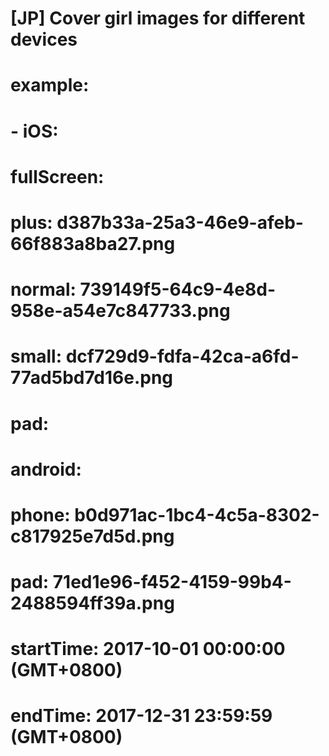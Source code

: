 # [JP] Cover girl images for different devices
#
# example:
# - iOS:
#     fullScreen:
#     plus: d387b33a-25a3-46e9-afeb-66f883a8ba27.png
#     normal: 739149f5-64c9-4e8d-958e-a54e7c847733.png
#     small: dcf729d9-fdfa-42ca-a6fd-77ad5bd7d16e.png
#     pad:
#   android:
#     phone: b0d971ac-1bc4-4c5a-8302-c817925e7d5d.png
#     pad: 71ed1e96-f452-4159-99b4-2488594ff39a.png
#   startTime: 2017-10-01 00:00:00 (GMT+0800)
#   endTime: 2017-12-31 23:59:59 (GMT+0800)
